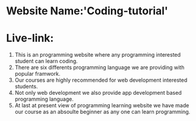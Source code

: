 # Website Name:'Coding-tutorial'
# Live-link:

1. This is an programming website where any programming interested student can learn coding.
2. There are six differents programming language we are providing with popular framwork.
3. Our courses are highly recommended for web development interested students.
4. Not only web development we also provide app development based programming language.
5. At last at present view of programming learning website we have made our course as an absoulte beginner as any one can learn programming.